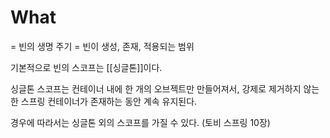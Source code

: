 
# What
= 빈의 생명 주기 = 빈이 생성, 존재, 적용되는 범위

기본적으로 빈의 스코프는 [[싱글톤]]이다.

싱글톤 스코프는 컨테이너 내에 한 개의 오브젝트만 만들어져서, 강제로 제거하지 않는 한 스프링 컨테이너가 존재하는 동안 계속 유지된다.  

경우에 따라서는 싱글톤 외의 스코프를 가질 수 있다. (토비 스프링 10장)